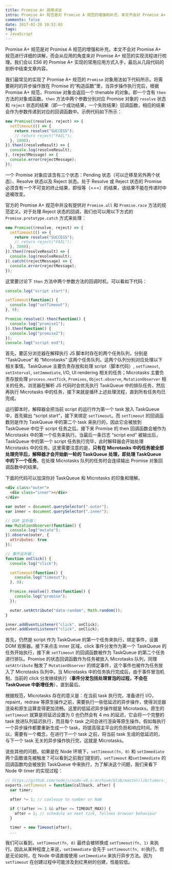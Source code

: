 ```yaml
---
title: Promise A+ 调用详谈
intro: Promise A+ 规范是对 Promise A 规范的增强和补充，本文不会对 Promise A+ 规范进行详细的讲解，而会从应用的角度来对 Promise A+ 规范的实现流程进行梳理。我们会以 ES6 的 Promise A+ 实现的常用应用方式入手，最后从几段代码的剖析中结束文章内容。
comments: false
date: 2017-02-28 10:52:03
tags:
- JavaScript
---
```



Promise A+ 规范是对 Promise A 规范的增强和补充，本文不会对 Promise A+ 规范进行详细的讲解，而会从应用的角度来对 Promise A+ 规范的实现流程进行梳理。我们会以 ES6 的 Promise A+ 实现的常用应用方式入手，最后从几段代码的剖析中结束文章内容。

我们最常见的实现了 Promise A+ 规范的 `Promise` 对象用法如下代码所示。将需要耗时的异步操作放在 Promise 的“构造函数”里，当异步操作执行完后，根据 Promise A+ 规范，Promise 对象会返回一个 thenable 的对象。即一个含有 `then` 方法的对象或函数。`then` 方法中两个参数分别对应 Promise 对象的 `resolve` 状态和 `reject` 状态的结果（即一个成功结果，一个失败结果）回调函数，相应的结果会作为参数传递到对应的回调函数中。示例代码如下所示：


```javascript
new Promise((resolve, reject) => {
  setTimeout(() => {
    return resolve("SUCCESS");
    // return reject("FAIL");
  }, 2000);
}).then((resolveResult) => {
  console.log(resolveResult);
}, (rejectMessage) => {
  console.error(rejectMessage);
});
```


一个 Promise 对象应该含有三个状态：Pending 状态（可以迁移至另外两个状态）、Resolve 状态以及 Reject 状态。处于 Resolve 或 Reject 状态的 Promise 必须含有一个不可变的终止结果，即恒等（===）的结果，该结果不能在传递时中途被改变。

官方的 Promise A+ 规范中并没有提供对 `Promise.all` 和 `Promise.race` 方法的规范定义。对于处理 Reject 状态的回调，我们也可以用以下方式的 `Promise.prototype.catch` 方式来处理：


```javascript
new Promise((resolve, reject) => {
  setTimeout(() => {
    return resolve("SUCCESS");
    // return reject("FAIL");
  }, 2000);
}).then((resolveResult) => {
  console.log(resolveResult);
}).catch((rejectMessage) => {
  console.error(rejectMessage);
});
```


这里要讨论下 `then` 方法中两个参数方法的回调时机，可以看如下代码：


```javascript
console.log("script start");

setTimeout(function() {
  console.log("setTimeout");
}, 0);

Promise.resolve().then(function() {
  console.log("promise1");
}).then(function() {
  console.log("promise2");
});
console.log("script end");
```


首先，要区分浏览器在解释执行 JS 脚本时存在的两个任务队列，分别是 “TaskQueue” 和 “Microtasks” 这两个任务队列。这两个队列分别对应处理以下相关事情。TaskQueue 主要负责存放和处理 script（脚本代码）, `setTimeout`, `setInterval`, `setImmediate`, I/O, UI rendering 相关的任务；Microtasks 主要负责存放处理 `process.nextTick`, `Promises`, `Object.observe`, `MutationObserver` 相关的任务。浏览器在解析 JS 代码时会优先执行 TaskQueue 中的排队任务，然后再执行 Microtasks 中的任务，接下来就是循环上述处理流程，直到所有任务均已完成。

运行脚本时，解释器会把当前 script 的运行作为第一个 task 放入 TaskQueue 中，首先输出 “script start”，接下来绑定 `setTimeout`。而 `setTimeout` 的回调函数则是作为 TaskQueue 中的第二个 task 来执行的，因此它会被放到 TaskQueue 中位于 script 任务之后。接下来 Promise 的 then 回调函数会被作为 Microtasks 中的第一个任务来执行。当最后一条日志 “script end” 被输出后，TaskQueue 中的第一个 script 任务执行完毕，此时解释器会开始处理 Microtasks 中的任务。这里需要注意的是，**只有在 Microtasks 中的任务被全部处理完毕后，解释器才会开始新一轮的 TaskQueue 处理，即处理 TaskQueue 中的下一个任务**。在处理 Microtasks 队列的任务时会连续输出 Promise 对象回调函数中的结果。

下面的代码可以加深你对 TaskQueue 和 Microtasks 的印象和理解。


```html
<div class="outer">
  <div class="inner"></div>
</div>
```


```javascript
var outer = document.querySelector(".outer");
var inner = document.querySelector(".inner");

// DOM 监听器；
new MutationObserver(function() {
  console.log("mutate");
}).observe(outer, {
  attributes: true
});

// 事件监听器；
function onClick() {
  console.log("click");

  setTimeout(function() {
    console.log("timeout");
  }, 0);

  Promise.resolve().then(function() {
    console.log("promise");
  });

  outer.setAttribute("data-random", Math.random());
}

inner.addEventListener("click", onClick);
outer.addEventListener("click", onClick);
```


首先，仍然是 script 作为 TaskQueue 的第一个任务来执行，绑定事件，设置 DOM 观察器。接下来点击 inner 区域，click 事件分发作为第一个 TaskQueue 的任务开始执行，接下来 `setTimeout` 的回调函数被作为 TaskQueue 的第二个任务进行排队。Promise 的状态回调函数作为任务被放入 Microtasks 队列，同理 `setAttribute` 触发了 `MutationObserver` 的绑定事件，这个事件也被作为任务放入了 Microtasks 队列中。当 Microtasks 中的任务执行完成后，由于事件冒泡机制，当前的 click 分发继续执行（**事件分发包括处理冒泡的过程，不会在 TaskQueue 中新增任务**），直到最后。

根据规范，Microtasks 存在的意义是：在当前 task 执行完，准备进行 I/O，repaint，redraw 等原生操作之前，需要执行一些低延迟的异步操作，使得浏览器渲染和原生运算变得更加流畅。这里的低延迟异步操作就是 Microtasks。原生的 `setTimeout` 就算是将延迟设置为 0 也仍然会有 4 ms 的延迟，它会将一个完整的 task 放进队列延迟执行，而且每个 task 之间会进行渲染等原生操作。假如每执行一个异步操作都要重新生成一个 task，将提高宿主平台的负担和响应时间。所以，需要有一个概念，在进行下一个 task 之前，将当前 task 生成的低延迟的，与下一个 task 无关的异步操作执行完，这就是 Microtasks。

说些其他的问题。如果是在 Node 环境下，`setTimeout(fn, 0)` 和 `setImmediate` 两个函数谁先被触发？可以看到之前我们提到的，`setTimeout` 和`setImmediate` 的回调函数均会被放到 TaskQueue 中来执行，为了解决这个问题，我们来看下 Node 中 timer 的实现过程：



```javascript
// https://github.com/nodejs/node-v0.x-archive/blob/master/lib/timers.js
exports.setTimeout = function(callback, after) {
  var timer;

  after *= 1; // coalesce to number or NaN

  if (!(after >= 1 && after <= TIMEOUT_MAX)) {
    after = 1; // schedule on next tick, follows browser behaviour
  }

  timer = new Timeout(after);
  ...
```


我们可以看到，`setTimeout(fn, 0)` 最终会被转换成 `setTimeout(fn, 1)` 来执行。因此从某种程度上来说，`setImmediate` 会先于 `setTimeout(fn, 0)`执行。但是无论如何，在 Node 中请直接使用 `setImmediate` 来执行异步方法。因为 `setTimeout` 在创建过程中可能涉及到红黑树的创建，性能较低。
